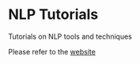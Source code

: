 # NLP Tutorials


Tutorials on NLP tools and techniques

Please refer to the [website](https://pal0064.github.io/nlp_tutorials)